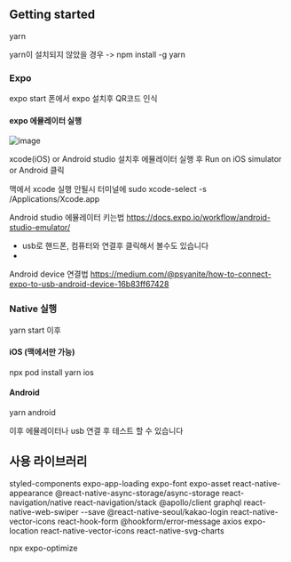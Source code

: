 ## Getting started
yarn 

yarn이 설치되지 않았을 경우 -> npm install -g yarn

### Expo
expo start
폰에서 expo 설치후 QR코드 인식

#### expo 에뮬레이터 실행
![image](https://user-images.githubusercontent.com/73378472/128910402-63a7e85f-1d51-40a3-8761-fcc08bef55c5.png)

xcode(iOS) or Android studio 설치후 에뮬레이터 실행 후 Run on iOS simulator or Android 클릭

맥에서 xcode 실행 안될시
터미널에 sudo xcode-select -s /Applications/Xcode.app

Android studio 에뮬레이터 키는법
https://docs.expo.io/workflow/android-studio-emulator/

* usb로 핸드폰, 컴퓨터와 연결후 클릭해서 볼수도 있습니다
*  
Android device 연결법
https://medium.com/@psyanite/how-to-connect-expo-to-usb-android-device-16b83ff67428


### Native 실행
yarn start 이후 

#### iOS (맥에서만 가능)
npx pod install
yarn ios

#### Android
yarn android

이후 에뮬레이터나 usb 연결 후 테스트 할 수 있습니다



## 사용 라이브러리
styled-components
expo-app-loading
expo-font
expo-asset
react-native-appearance
@react-native-async-storage/async-storage
react-navigation/native
react-navigation/stack
@apollo/client graphql
react-native-web-swiper --save
@react-native-seoul/kakao-login
react-native-vector-icons
react-hook-form
@hookform/error-message
axios
expo-location
react-native-vector-icons
react-native-svg-charts

npx expo-optimize
